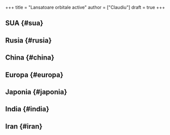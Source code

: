 +++
title = "Lansatoare orbitale active"
author = ["Claudiu"]
draft = true
+++

## SUA {#sua}


## Rusia {#rusia}


## China {#china}


## Europa {#europa}


## Japonia {#japonia}


## India {#india}


## Iran {#iran}